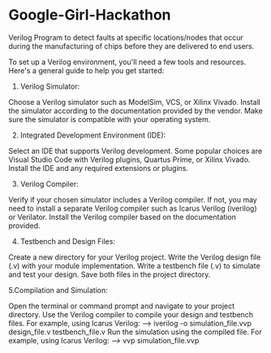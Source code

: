 # Google-Girl-Hackathon
Verilog Program to detect faults at specific locations/nodes that occur during the manufacturing of chips before they are delivered to end users.

To set up a Verilog environment, you'll need a few tools and resources. Here's a general guide to help you get started:

1. Verilog Simulator:

Choose a Verilog simulator such as ModelSim, VCS, or Xilinx Vivado.
Install the simulator according to the documentation provided by the vendor.
Make sure the simulator is compatible with your operating system.

2. Integrated Development Environment (IDE):

Select an IDE that supports Verilog development. Some popular choices are Visual Studio Code with Verilog plugins, Quartus Prime, or Xilinx Vivado.
Install the IDE and any required extensions or plugins.

3. Verilog Compiler:

Verify if your chosen simulator includes a Verilog compiler. If not, you may need to install a separate Verilog compiler such as Icarus Verilog (iverilog) or Verilator.
Install the Verilog compiler based on the documentation provided.

4. Testbench and Design Files:

Create a new directory for your Verilog project.
Write the Verilog design file (.v) with your module implementation.
Write a testbench file (.v) to simulate and test your design.
Save both files in the project directory.

5.Compilation and Simulation:

Open the terminal or command prompt and navigate to your project directory.
Use the Verilog compiler to compile your design and testbench files. For example, using Icarus Verilog:
  --> iverilog -o simulation_file.vvp design_file.v testbench_file.v
Run the simulation using the compiled file. For example, using Icarus Verilog:
 --> vvp simulation_file.vvp

